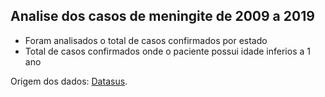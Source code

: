 <h2>Analise dos casos de meningite de 2009 a 2019</h2>

- Foram analisados o total de casos confirmados por estado
- Total de casos confirmados onde o paciente possui idade inferios a 1 ano

Origem dos dados: [Datasus](http://tabnet.datasus.gov.br/cgi/deftohtm.exe?sinannet/cnv/meninbr.def).
